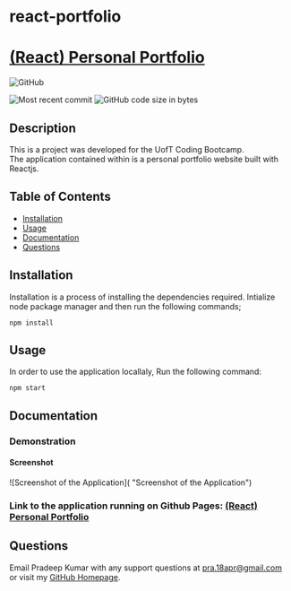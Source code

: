 # react-portfolio


# [(React) Personal Portfolio](https://github.com/pra18apr/react-portfolio)
  
  ![GitHub](https://img.shields.io/github/license/pra18apr/react-portfolio?style=plastic)
  
  ![Most recent commit](https://img.shields.io/github/last-commit/pra18apr/react-portfolio)
  ![GitHub code size in bytes](https://img.shields.io/github/languages/code-size/pra18apr/react-portfolio)

## Description

  This is a project was developed for the UofT Coding Bootcamp.  
  The application contained within is a personal portfolio website built with Reactjs.

## Table of Contents

* [Installation](##Installation)
* [Usage](##Usage)
* [Documentation](##Documentation)
* [Questions](##Questions)
  
## Installation

Installation is a process of installing the dependencies required.
Intialize node package manager and then run the following commands;  
```script
npm install
```  


## Usage

 In order to use the application locallaly, Run the following command:  
```script
npm start
```  

## Documentation

### Demonstration

#### Screenshot

![Screenshot of the Application]( "Screenshot of the Application")
### Link to the application running on Github Pages: [(React) Personal Portfolio]( )



## Questions  

Email Pradeep Kumar with any support questions at [pra.18apr@gmail.com](mailto:pra.18apr@gmail.com)\
or visit my [GitHub Homepage](https://github.com/pra18apr).
  
